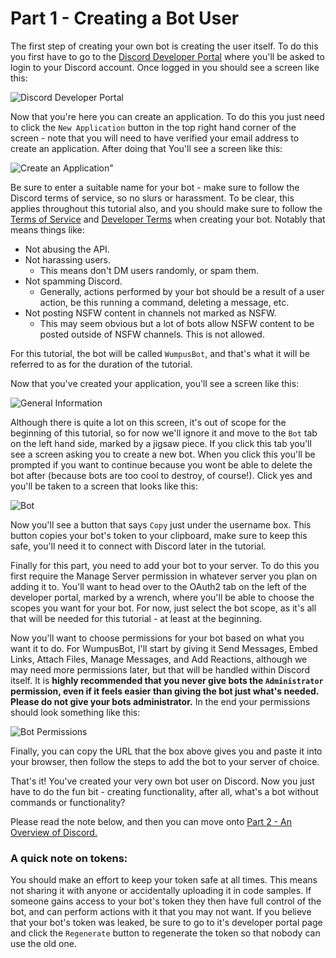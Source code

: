 # Part 1 - Creating a Bot User

The first step of creating your own bot is creating the user itself. To do this you first have to go to the [Discord Developer Portal](https://discord.com/developers) where you'll be asked to login to your Discord account. Once logged in you should see a screen like this:

![Discord Developer Portal](https://github.com/vcokltfre/bot-tutorial/raw/master/images/dev_portal_1.png "Discord Developer Portal")

Now that you're here you can create an application. To do this you just need to click the `New Application` button in the top right hand corner of the screen - note that you will need to have verified your email address to create an application. After doing that You'll see a screen like this:

![Create an Application"](https://github.com/vcokltfre/bot-tutorial/raw/master/images/dev_portal_2.png "Create an Application")

Be sure to enter a suitable name for your bot - make sure to follow the Discord terms of service, so no slurs or harassment. To be clear, this applies throughout this tutorial also, and you should make sure to follow the [Terms of Service](https://dis.gd/terms) and [Developer Terms](https://discord.com/developers/docs/legal) when creating your bot. Notably that means things like:

- Not abusing the API.
- Not harassing users.
  - This means don't DM users randomly, or spam them.
- Not spamming Discord.
  - Generally, actions performed by your bot should be a result of a user action, be this running a command, deleting a message, etc.
- Not posting NSFW content in channels not marked as NSFW.
  - This may seem obvious but a lot of bots allow NSFW content to be posted outside of NSFW channels. This is not allowed.

For this tutorial, the bot will be called `WumpusBot`, and that's what it will be referred to as for the duration of the tutorial.

Now that you've created your application, you'll see a screen like this:

![General Information](https://github.com/vcokltfre/bot-tutorial/raw/master/images/dev_portal_3.png "General Information")

Although there is quite a lot on this screen, it's out of scope for the beginning of this tutorial, so for now we'll ignore it and move to the `Bot` tab on the left hand side, marked by a jigsaw piece. If you click this tab you'll see a screen asking you to create a new bot. When you click this you'll be prompted if you want to continue because you wont be able to delete the bot after (because bots are too cool to destroy, of course!). Click yes and you'll be taken to a screen that looks like this:

![Bot](https://github.com/vcokltfre/bot-tutorial/raw/master/images/dev_portal_4.png "Bot")

Now you'll see a button that says `Copy` just under the username box. This button copies your bot's token to your clipboard, make sure to keep this safe, you'll need it to connect with Discord later in the tutorial.

Finally for this part, you need to add your bot to your server. To do this you first require the Manage Server permission in whatever server you plan on adding it to. You'll want to head over to the OAuth2 tab on the left of the developer portal, marked by a wrench, where you'll be able to choose the scopes you want for your bot. For now, just select the bot scope, as it's all that will be needed for this tutorial - at least at the beginning.

Now you'll want to choose permissions for your bot based on what you want it to do. For WumpusBot, I'll start by giving it Send Messages, Embed Links, Attach Files, Manage Messages, and Add Reactions, although we may need more permissions later, but that will be handled within Discord itself. It is **highly recommended that you never give bots the `Administrator` permission, even if it feels easier than giving the bot just what's needed. Please do not give your bots administrator.** In the end your permissions should look something like this:

![Bot Permissions](https://github.com/vcokltfre/bot-tutorial/raw/master/images/dev_portal_5.png "Bot Permissions")

Finally, you can copy the URL that the box above gives you and paste it into your browser, then follow the steps to add the bot to your server of choice.

That's it! You've created your very own bot user on Discord. Now you just have to do the fun bit - creating functionality, after all, what's a bot without commands or functionality?

Please read the note below, and then you can move onto [Part 2 - An Overview of Discord.](./part02.md)

### A quick note on tokens:

You should make an effort to keep your token safe at all times. This means not sharing it with anyone or accidentally uploading it in code samples. If someone gains access to your bot's token they then have full control of the bot, and can perform actions with it that you may not want. If you believe that your bot's token was leaked, be sure to go to it's developer portal page and click the `Regenerate` button to regenerate the token so that nobody can use the old one.